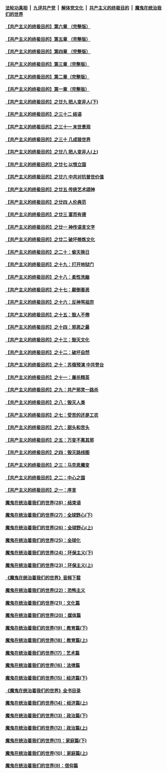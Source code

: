 ####  [法轮功真相](../../../../basic/blob/master/README.md?t=06042231) &nbsp;|&nbsp; [九评共产党](../../../../9ping.md/blob/master/README.md?t=06042231) &nbsp;|&nbsp; [解体党文化](../../../../jtdwh.md/blob/master/README.md?t=06042231)  &nbsp;|&nbsp; [共产主义的终极目的](../../../../gczydzjmd.md/blob/master/README.md?t=06042231) &nbsp;|&nbsp; [魔鬼在统治我们的世界](../../../../mgztzwmdsj.md/blob/master/README.md?t=06042231) 

#### [【共产主义的终极目的】第六章 （完整版）](../pages/nsc422/n11428913.md?t=06042231) 

#### [【共产主义的终极目的】第五章 （完整版）](../pages/nsc422/n11428912.md?t=06042231) 

#### [【共产主义的终极目的】第四章 （完整版）](../pages/nsc422/n11428907.md?t=06042231) 

#### [【共产主义的终极目的】第三章（完整版）](../pages/nsc422/n11428848.md?t=06042231) 

#### [【共产主义的终极目的】第二章（完整版）](../pages/nsc422/n11428831.md?t=06042231) 

#### [【共产主义的终极目的】第一章（完整版）](../pages/nsc422/n11417651.md?t=06042231) 

#### [【共产主义的终极目的】之廿九 把人变非人(下)](../pages/nsc422/n11344140.md?t=06042231) 

#### [【共产主义的终极目的】之三十二 结语](../pages/nsc422/n11360535.md?t=06042231) 

#### [【共产主义的终极目的】之三十一 末世景观](../pages/nsc422/n11351129.md?t=06042231) 

#### [【共产主义的终极目的】之三十 几成狼世界](../pages/nsc422/n11348280.md?t=06042231) 

#### [【共产主义的终极目的】之廿八 把人变非人(上)](../pages/nsc422/n11340492.md?t=06042231) 

#### [【共产主义的终极目的】之廿七 以恨立国](../pages/nsc422/n11336944.md?t=06042231) 

#### [【共产主义的终极目的】之廿六 中共对抗普世价值](../pages/nsc422/n11324785.md?t=06042231) 

#### [【共产主义的终极目的】之廿五 传统艺术颂神](../pages/nsc422/n11296396.md?t=06042231) 

#### [【共产主义的终极目的】之廿四 人伦典范](../pages/nsc422/n11296397.md?t=06042231) 

#### [【共产主义的终极目的】之廿三 富而有德](../pages/nsc422/n11283598.md?t=06042231) 

#### [【共产主义的终极目的】之廿一 神传语言文字](../pages/nsc422/n11263265.md?t=06042231) 

#### [【共产主义的终极目的】之廿二 破坏修炼文化](../pages/nsc422/n11245728.md?t=06042231) 

#### [【共产主义的终极目的】之二十：偷天换日](../pages/nsc422/n11238846.md?t=06042231) 

#### [【共产主义的终极目的】之十九：打开地狱门](../pages/nsc422/n11206376.md?t=06042231) 

#### [【共产主义的终极目的】之十八：柔性洗脑](../pages/nsc422/n11199994.md?t=06042231) 

#### [【共产主义的终极目的】之十七：颠倒善恶](../pages/nsc422/n11179782.md?t=06042231) 

#### [【共产主义的终极目的】之十六：反神骂祖宗](../pages/nsc422/n11166798.md?t=06042231) 

#### [【共产主义的终极目的】之十五：毁人不倦](../pages/nsc422/n11166792.md?t=06042231) 

#### [【共产主义的终极目的】之十四：邪恶之最](../pages/nsc422/n11150249.md?t=06042231) 

#### [【共产主义的终极目的】之十三：毁灭文化](../pages/nsc422/n11135227.md?t=06042231) 

#### [【共产主义的终极目的】之十二：破坏自然](../pages/nsc422/n11135214.md?t=06042231) 

#### [【共产主义的终极目的】之十：苏俄预演 中共登台](../pages/nsc422/n11118424.md?t=06042231) 

#### [【共产主义的终极目的】之十一：屠杀精英](../pages/nsc422/n11118442.md?t=06042231) 

#### [【共产主义的终极目的】之九：共产邪灵一路杀](../pages/nsc422/n11114139.md?t=06042231) 

#### [【共产主义的终极目的】之八：毁灭人类](../pages/nsc422/n11108503.md?t=06042231) 

#### [【共产主义的终极目的】之七：受苦的还是工农](../pages/nsc422/n11101809.md?t=06042231) 

#### [【共产主义的终极目的】之六：甜头和苦头](../pages/nsc422/n11096971.md?t=06042231) 

#### [【共产主义的终极目的】之五：万变不离其邪](../pages/nsc422/n11091285.md?t=06042231) 

#### [【共产主义的终极目的】之四：毁灭路线图](../pages/nsc422/n11086284.md?t=06042231) 

#### [【共产主义的终极目的】之三：马克思魔变](../pages/nsc422/n11061941.md?t=06042231) 

#### [【共产主义的终极目的】之二：中心之国](../pages/nsc422/n11047728.md?t=06042231) 

#### [【共产主义的终极目的】之一：序言](../pages/nsc422/n11086077.md?t=06042231) 

#### [魔鬼在统治着我们的世界(28)：结束语](../pages/nsc422/n10936246.md?t=06042231) 

#### [魔鬼在统治着我们的世界(27)：全球野心(下)](../pages/nsc422/n10928319.md?t=06042231) 

#### [魔鬼在统治着我们的世界(26)：全球野心(上)](../pages/nsc422/n10900318.md?t=06042231) 

#### [魔鬼在统治着我们的世界(25)：全球化](../pages/nsc422/n10788205.md?t=06042231) 

#### [魔鬼在统治着我们的世界(24)：环保主义(下)](../pages/nsc422/n10695307.md?t=06042231) 

#### [魔鬼在统治着我们的世界(23)：环保主义(上)](../pages/nsc422/n10688613.md?t=06042231) 

#### [《魔鬼在统治着我们的世界》音频下载](../pages/nsc422/n10635553.md?t=06042231) 

#### [魔鬼在统治着我们的世界(22)：恐怖主义](../pages/nsc422/n10614727.md?t=06042231) 

#### [魔鬼在统治着我们的世界(21)：文化篇](../pages/nsc422/n10597706.md?t=06042231) 

#### [魔鬼在统治着我们的世界(20)：媒体篇](../pages/nsc422/n10586579.md?t=06042231) 

#### [魔鬼在统治着我们的世界(19)：教育篇(下)](../pages/nsc422/n10564808.md?t=06042231) 

#### [魔鬼在统治着我们的世界(18)：教育篇(上)](../pages/nsc422/n10526970.md?t=06042231) 

#### [魔鬼在统治着我们的世界(17)：艺术篇](../pages/nsc422/n10499093.md?t=06042231) 

#### [魔鬼在统治着我们的世界(16)：法律篇](../pages/nsc422/n10485969.md?t=06042231) 

#### [魔鬼在统治着我们的世界(15)：经济篇(下)](../pages/nsc422/n10469975.md?t=06042231) 

#### [《魔鬼在统治着我们的世界》全书目录](../pages/nsc422/n10464261.md?t=06042231) 

#### [魔鬼在统治着我们的世界(14)：经济篇(上)](../pages/nsc422/n10457370.md?t=06042231) 

#### [魔鬼在统治着我们的世界(13)：政治篇(下)](../pages/nsc422/n10448270.md?t=06042231) 

#### [魔鬼在统治着我们的世界(12)：政治篇(上)](../pages/nsc422/n10444576.md?t=06042231) 

#### [魔鬼在统治着我们的世界(11)：家庭篇(下)](../pages/nsc422/n10440961.md?t=06042231) 

#### [魔鬼在统治着我们的世界(10)：家庭篇(上)](../pages/nsc422/n10435448.md?t=06042231) 

#### [魔鬼在统治着我们的世界(9)：信仰篇](../pages/nsc422/n10432159.md?t=06042231) 

